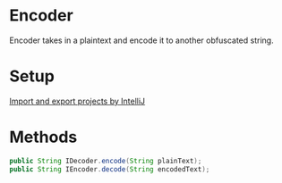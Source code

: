 # Encoder

Encoder takes in a plaintext and encode it to another obfuscated string.

# Setup

[Import and export projects by IntelliJ](https://www.jetbrains.com/help/idea/import-project-or-module-wizard.html)

# Methods

```java
public String IDecoder.encode(String plainText);
public String IEncoder.decode(String encodedText);
```
